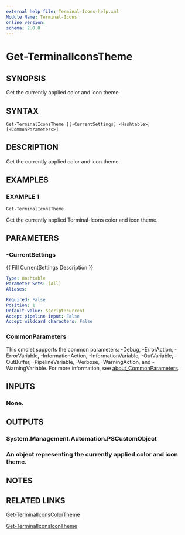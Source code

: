```yaml
---
external help file: Terminal-Icons-help.xml
Module Name: Terminal-Icons
online version:
schema: 2.0.0
---
```


# Get-TerminalIconsTheme

## SYNOPSIS
Get the currently applied color and icon theme.

## SYNTAX

```
Get-TerminalIconsTheme [[-CurrentSettings] <Hashtable>] [<CommonParameters>]
```

## DESCRIPTION
Get the currently applied color and icon theme.

## EXAMPLES

### EXAMPLE 1
```
Get-TerminalIconsTheme
```

Get the currently applied Terminal-Icons color and icon theme.

## PARAMETERS

### -CurrentSettings
{{ Fill CurrentSettings Description }}

```yaml
Type: Hashtable
Parameter Sets: (All)
Aliases:

Required: False
Position: 1
Default value: $script:current
Accept pipeline input: False
Accept wildcard characters: False
```

### CommonParameters
This cmdlet supports the common parameters: -Debug, -ErrorAction, -ErrorVariable, -InformationAction, -InformationVariable, -OutVariable, -OutBuffer, -PipelineVariable, -Verbose, -WarningAction, and -WarningVariable. For more information, see [about_CommonParameters](http://go.microsoft.com/fwlink/?LinkID=113216).

## INPUTS

### None.
## OUTPUTS

### System.Management.Automation.PSCustomObject
### An object representing the currently applied color and icon theme.
## NOTES

## RELATED LINKS

[Get-TerminalIconsColorTheme]()

[Get-TerminalIconsIconTheme]()

